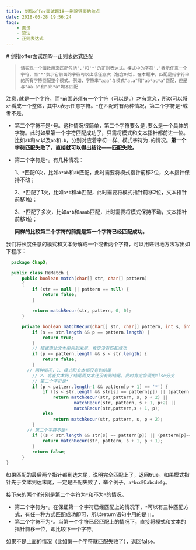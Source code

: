 ```yaml
---
title: 剑指offer面试题18——删除链表的结点
date: 2018-06-28 19:56:24
tags: 
    - 面试
    - 算法
    - 正则表达式
---
```

<meta name="referrer" content="no-referrer" />
# 剑指offer面试题19--正则表达式匹配

> ```
> 请实现一个函数用来匹配包括'.'和'*'的正则表达式。模式中的字符'.'表示任意一个字符，而'*'表示它前面的字符可以出现任意次（包含0次）。在本题中，匹配是指字符串的所有字符匹配整个模式。例如，字符串"aaa"与模式"a.a"和"ab*ac*a"匹配，但是与"aa.a"和"ab*a"均不匹配
> ```

注意`.`就是一个字符，而`*`前面必须有一个字符（可以是`.`）才有意义，所以可以将`x*`看成一个整体，其中x表示任意字符。`*`在匹配时有两种情况，第二个字符是`*`或者不是。

- 第二个字符不是`*`号。这种情况很简单，第二个字符要么是`.`要么是一个具体的字符。此时如果第一个字符匹配成功了，只需将模式和文本指针都前进一位。比如`ab`和`ac`以及`ab`和`.b`，分别对应着字符一样、模式字符为`.`的情况。**第一个字符匹配失败了，直接就可以得出结论——匹配失败。**

- 第二个字符是`*`。有几种情况：

  1、`*`匹配0次，比如`a*ab`和`ab`匹配，此时需要将模式指针前移2位，文本指针保持不动；

  2、`*`匹配了1次，比如`a*b`和`ab`匹配，此时需要将模式指针前移2位，文本指针前移1位；

  3、`*`匹配了多次，比如`a*b`和`aaab`匹配，此时需要将模式保持不动，文本指针前移1位；

  **同样的比较第二个字符的前提是第一个字符已经匹配成功。**



我们将长度任意的模式和文本分解成一个或者两个字符，可以用递归地方法写出如下程序：

```java
  package Chap3;

  public class ReMatch {
      public boolean match(char[] str, char[] pattern)
      {
          if (str == null || pattern == null) {
              return false;
          }

          return matchRecur(str, pattern, 0, 0);
      }

      private boolean matchRecur(char[] str, char[] pattern, int s, int p) {
          if (s == str.length && p == pattern.length) {
              return true;
          }
          // 模式串比文本串先到末尾，肯定没有匹配成功
          if (p == pattern.length && s < str.length) {
              return false;
          }
  		// 两种情况，1、模式和文本都没有到结尾
          // 2、或者文本到了结尾而文本还没有到结尾，此时肯定会调用else分支
          // 第二个字符是*
          if (p < pattern.length-1 && pattern[p + 1] == '*') {
              if ((s < str.length && str[s] == pattern[p]) || (pattern[p]== '.' && s < str.length))
                  return matchRecur(str, pattern, s, p + 2) ||
                          matchRecur(str, pattern, s + 1, p+2) ||
                          matchRecur(str,pattern,s + 1, p);
              else
                  return matchRecur(str, pattern, s, p + 2);
          }
  		// 第二个字符不是*
          if ((s < str.length && str[s] == pattern[p]) || (pattern[p]== '.' && s < str.length)) {
              return matchRecur(str, pattern, s + 1, p + 1);
          }
          return false;
      }
}

```

如果匹配的最后两个指针都到达末尾，说明完全匹配上了，返回true。如果模式指针先于文本到达末尾，一定是匹配失败了，举个例子，`a*bcd`和`abcdefg`。

接下来的两个if分别是第二个字符为`*`和不为`*`的情况。

- 第二个字符为`*`。在保证第一个字符已经匹配上的情况下，`*`可以有三种匹配方式，有任一种方式匹配成功即可，所以return语句中用的是`||`。
- 第二个字符不为`*`。当第一个字符已经匹配上的情况下，直接将模式和文本的指针前移一位，即比较下一个字符。

如果不是上面的情况（比如第一个字符就匹配失败了），返回false。
